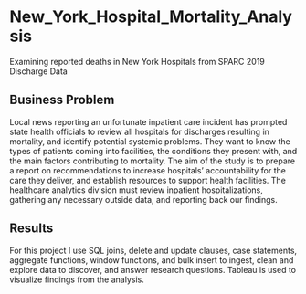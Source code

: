# New_York_Hospital_Mortality_Analysis
Examining reported deaths in New York Hospitals from SPARC 2019 Discharge Data

## Business Problem
Local news reporting an unfortunate inpatient care incident has prompted state health officials to review all hospitals for discharges resulting in mortality, and identify potential systemic problems. They want to know the types of patients coming into facilities, the conditions they present with, and the main factors contributing to mortality. The aim of the study is to prepare a report on recommendations to increase hospitals’ accountability for the care they deliver, and establish resources to support health facilities. The healthcare analytics division must review inpatient hospitalizations, gathering any necessary outside data, and reporting back our findings.

## Results

For this project I use SQL joins, delete and update clauses, case statements, aggregate functions, window functions, and bulk insert to ingest, clean and explore data to discover, and answer research questions. Tableau is used to visualize findings from the analysis.

